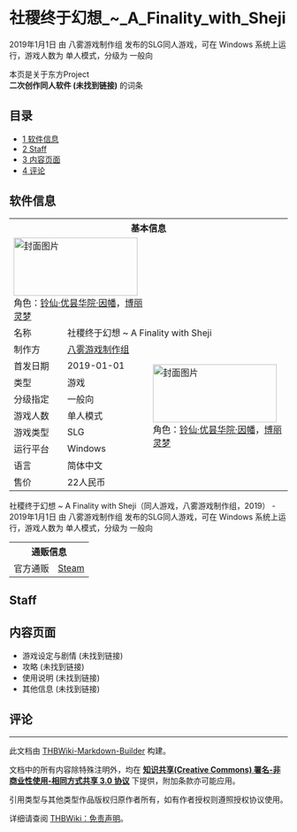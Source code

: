 # 社稷终于幻想_~_A_Finality_with_Sheji

<!-- source html: G:\repos\THBWiki-Markdown-Builder\THBWikiMarkdown\Temp\main\1\1e\ns0%3A%E7%A4%BE%E7%A8%B7%E7%BB%88%E4%BA%8E%E5%B9%BB%E6%83%B3_%7E_A_Finality_with_Sheji.html -->

2019年1月1日 由 八雾游戏制作组  发布的SLG同人游戏，可在 Windows 系统上运行，游戏人数为 单人模式，分级为 一般向

本页是关于东方Project  
 **二次创作同人软件 (未找到链接)** 的词条
## 目录

- [1 软件信息](#软件信息)
- [2 Staff](#Staff)
- [3 内容页面](#内容页面)
- [4 评论](#评论)




## 软件信息

<table><tbody><tr><th colspan="3">基本信息</th></tr><tr><td class="cover-artwork-mobile" colspan="2"><a href="./文件-社稷终于幻想_~_A_Finality_with_Sheji封面.jpg.md" class="image" title="封面图片"><img alt="封面图片" src="https://upload.thwiki.cc/thumb/8/89/%E7%A4%BE%E7%A8%B7%E7%BB%88%E4%BA%8E%E5%B9%BB%E6%83%B3_~_A_Finality_with_Sheji%E5%B0%81%E9%9D%A2.jpg/224px-%E7%A4%BE%E7%A8%B7%E7%BB%88%E4%BA%8E%E5%B9%BB%E6%83%B3_~_A_Finality_with_Sheji%E5%B0%81%E9%9D%A2.jpg" decoding="async" loading="lazy" width="224" height="105" srcset="https://upload.thwiki.cc/thumb/8/89/%E7%A4%BE%E7%A8%B7%E7%BB%88%E4%BA%8E%E5%B9%BB%E6%83%B3_~_A_Finality_with_Sheji%E5%B0%81%E9%9D%A2.jpg/336px-%E7%A4%BE%E7%A8%B7%E7%BB%88%E4%BA%8E%E5%B9%BB%E6%83%B3_~_A_Finality_with_Sheji%E5%B0%81%E9%9D%A2.jpg 1.5x, https://upload.thwiki.cc/thumb/8/89/%E7%A4%BE%E7%A8%B7%E7%BB%88%E4%BA%8E%E5%B9%BB%E6%83%B3_~_A_Finality_with_Sheji%E5%B0%81%E9%9D%A2.jpg/448px-%E7%A4%BE%E7%A8%B7%E7%BB%88%E4%BA%8E%E5%B9%BB%E6%83%B3_~_A_Finality_with_Sheji%E5%B0%81%E9%9D%A2.jpg 2x" data-file-width="460" data-file-height="215"></a><div class="cover-char">角色：<a href="./铃仙·优昙华院·因幡.md" title="铃仙·优昙华院·因幡">铃仙·优昙华院·因幡</a>，<a href="./博丽灵梦.md" title="博丽灵梦">博丽灵梦</a></div></td>
</tr><tr><td class="label">名称</td><td colspan="2"> 社稷终于幻想 ~ A Finality with Sheji </td></tr><tr><td class="label">制作方</td><td><a href="./八雾游戏制作组.md" title="八雾游戏制作组">八雾游戏制作组</a></td><td class="cover-artwork" rowspan="8" style="min-width:224px;"><a href="./文件-社稷终于幻想_~_A_Finality_with_Sheji封面.jpg.md" class="image" title="封面图片"><img alt="封面图片" src="https://upload.thwiki.cc/thumb/8/89/%E7%A4%BE%E7%A8%B7%E7%BB%88%E4%BA%8E%E5%B9%BB%E6%83%B3_~_A_Finality_with_Sheji%E5%B0%81%E9%9D%A2.jpg/224px-%E7%A4%BE%E7%A8%B7%E7%BB%88%E4%BA%8E%E5%B9%BB%E6%83%B3_~_A_Finality_with_Sheji%E5%B0%81%E9%9D%A2.jpg" decoding="async" loading="lazy" width="224" height="105" srcset="https://upload.thwiki.cc/thumb/8/89/%E7%A4%BE%E7%A8%B7%E7%BB%88%E4%BA%8E%E5%B9%BB%E6%83%B3_~_A_Finality_with_Sheji%E5%B0%81%E9%9D%A2.jpg/336px-%E7%A4%BE%E7%A8%B7%E7%BB%88%E4%BA%8E%E5%B9%BB%E6%83%B3_~_A_Finality_with_Sheji%E5%B0%81%E9%9D%A2.jpg 1.5x, https://upload.thwiki.cc/thumb/8/89/%E7%A4%BE%E7%A8%B7%E7%BB%88%E4%BA%8E%E5%B9%BB%E6%83%B3_~_A_Finality_with_Sheji%E5%B0%81%E9%9D%A2.jpg/448px-%E7%A4%BE%E7%A8%B7%E7%BB%88%E4%BA%8E%E5%B9%BB%E6%83%B3_~_A_Finality_with_Sheji%E5%B0%81%E9%9D%A2.jpg 2x" data-file-width="460" data-file-height="215"></a><div class="cover-char">角色：<a href="./铃仙·优昙华院·因幡.md" title="铃仙·优昙华院·因幡">铃仙·优昙华院·因幡</a>，<a href="./博丽灵梦.md" title="博丽灵梦">博丽灵梦</a></div></td>
</tr><tr><td class="label">首发日期</td><td>2019-01-01</td></tr><tr><td class="label">类型</td><td>游戏</td></tr><tr><td class="label">分级指定</td><td>一般向</td></tr><tr><td class="label">游戏人数</td><td>单人模式</td></tr><tr><td class="label">游戏类型</td><td>SLG</td></tr><tr><td class="label">运行平台</td><td>Windows</td></tr><tr><td class="label">语言</td><td>简体中文</td></tr><tr><td class="label">售价</td><td>22人民币</td></tr></tbody></table>

社稷终于幻想 ~ A Finality with Sheji（同人游戏，八雾游戏制作组，2019） - 2019年1月1日 由 八雾游戏制作组  发布的SLG同人游戏，可在 Windows 系统上运行，游戏人数为 单人模式，分级为 一般向
  
  

  


<table><tbody><tr><th colspan="3">通贩信息</th></tr><tr><td class="label">官方通贩</td><td colspan="2"><a rel="nofollow" class="external text" href="https://store.steampowered.com/app/992750">Steam</a></td></tr></tbody></table>


## Staff
## 内容页面
- 游戏设定与剧情 (未找到链接)
- 攻略 (未找到链接)
- 使用说明 (未找到链接)
- 其他信息 (未找到链接)

## 评论




---

此文档由 [THBWiki-Markdown-Builder](https://github.com/Delsin-Yu/THBWiki-Markdown-Builder) 构建。

文档中的所有内容除特殊注明外，均在 [**知识共享(Creative Commons) 署名-非商业性使用-相同方式共享 3.0 协议**](https://creativecommons.org/licenses/by-sa/3.0/deed.zh-hans) 下提供，附加条款亦可能应用。

引用类型与其他类型作品版权归原作者所有，如有作者授权则遵照授权协议使用。

详细请查阅 [THBWiki：免责声明](https://thbwiki.cc/THBWiki:%E5%85%8D%E8%B4%A3%E5%A3%B0%E6%98%8E)。

